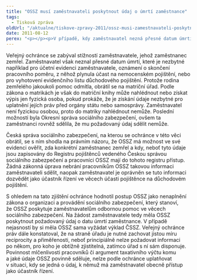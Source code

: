 ```yaml
---
title: "OSSZ musí zaměstnavateli poskytnout údaj o úmrtí zaměstnance"
tags:
  - Tisková zpráva
oldUrl: "/aktualne/tiskove-zpravy-2011/ossz-musi-zamestnavateli-poskytnout-udaj-o-umrti-zamestnance"
date: 2011-08-12
perex: "<p></p><p>V případě, kdy zaměstnavatel nezná přesné datum úmrtí svého zaměstnance a tento údaj sám nemůže zjistit, může se obrátit na příslušnou Okresní správu sociálního zabezpečení. Neexistuje žádná zákonná překážka, aby pro účely plnění povinnosti zaměstnavatele v rámci nemocenského a důchodového pojištění OSSZ tento údaj neposkytla. </p>"
---
```


<!-- imported from the old website -->

<p>Veřejný ochránce se zabýval stížností zaměstnavatele, jehož zaměstnanec zemřel. Zaměstnavatel však neznal přesné datum úmrtí, které je nezbytné například pro účetní evidenci zaměstnavatele, oznámení o skončení pracovního poměru, z něhož plynula účast na nemocenském pojištění, nebo pro vyhotovení evidenčního listu důchodového pojištění. Protože rodina zemřelého jakoukoli pomoc odmítla, obrátil se na matriční úřad. Podle zákona o matrikách je však do matriční knihy může nahlédnout nebo získat výpis jen fyzická osoba, pokud prokáže, že je získání údaje nezbytné pro uplatnění jejích práv před orgány státu nebo samosprávy. Zaměstnavatel není fyzickou osobou, proto do matriky nahlédnout nemůže. Poslední možností byla Okresní správa sociálního zabezpečení, ovšem ta zaměstnanci rovněž sdělila, že mu požadovaný údaj sdělit nemůže. </p><p>Česká správa sociálního zabezpečení, na kterou se ochránce v této věci obrátil, se s ním shodla na právním názoru, že OSSZ má možnost ve své evidenci ověřit, zda konkrétní zaměstnanec zemřel a kdy, neboť tyto údaje jsou zapisovány do Registru pojištěnců vedeného Českou správou sociálního zabezpečení a pracovníci OSSZ mají do tohoto registru přístup. Žádná zákonná úprava nebrání pracovníkům OSSZ takovou informaci zaměstnavateli sdělit, naopak zaměstnavatel je oprávněn se tuto informaci dozvědět jako účastník řízení ve věcech účasti pojištěnce na důchodovém pojištění.</p><p>S ohledem na tato zjištění ochránce hodnotil postup OSSZ jako nenaplnění zákona o organizaci a provádění sociálního zabezpečení, který stanoví, že OSSZ poskytuje zaměstnavatelům odbornou pomoc ve věcech sociálního zabezpečení. Na žádost zaměstnavatele tedy měla OSSZ poskytnout požadovaný údaj o datu úmrtí zaměstnance. V případě nejasností by si měla OSSZ sama vyžádat výklad ČSSZ. Veřejný ochránce práv dále konstatoval, že na straně úřadu je nutné zachovat jistou míru reciprocity a přiměřenosti, neboť principiálně nelze požadovat informaci po někom, pro koho je obtížně zjistitelná, zatímco úřad s ní sám disponuje. Povinnost mlčenlivosti pracovníků či argument taxativního výčtu komu a jaké údaje OSSZ povinně sděluje, nelze podle ochránce uplatňovat v situaci, kdy se jedná o údaj, k němuž má zaměstnavatel obecně přístup jako účastník řízení.</p>
